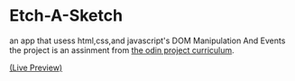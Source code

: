 # Etch-A-Sketch
an app that usess html,css,and javascript's DOM Manipulation And Events
the project is an assinment from <a href="https://www.theodinproject.com/">the odin project curriculum</a>.

<a href="https://opla-d.github.io/Etch-A-Sketch/">(Live Preview)</a>